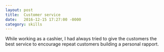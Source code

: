 ```yaml
---
layout: post
title:  Customer service
date:   2016-12-15 17:27:00 -0000
category: skills
---
```

While working as a cashier, I had always tried to give the customers the best service to encourage repeat customers building a personal rapport.
